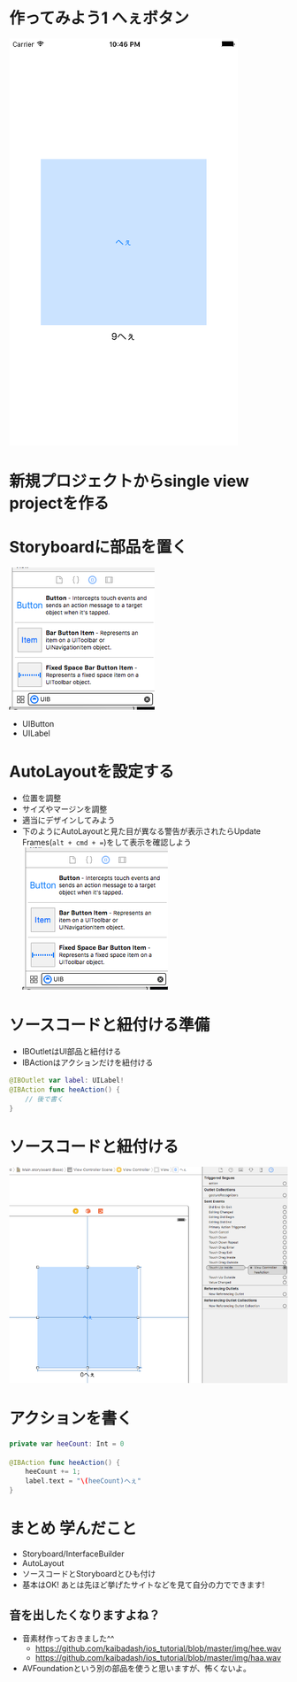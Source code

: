 # 作ってみよう1 へぇボタン
![](https://github.com/kaibadash/ios_tutorial/blob/master/img/hee.png?raw=true)

# 新規プロジェクトからsingle view projectを作る

# Storyboardに部品を置く
![](https://github.com/kaibadash/ios_tutorial/blob/master/img/add_button.png?raw=true)
- UIButton
- UILabel

# AutoLayoutを設定する
- 位置を調整
- サイズやマージンを調整
- 適当にデザインしてみよう
- 下のようにAutoLayoutと見た目が異なる警告が表示されたらUpdate Frames(`alt + cmd + =`)をして表示を確認しよう
![](https://github.com/kaibadash/ios_tutorial/blob/master/img/add_button.png?raw=true)

# ソースコードと紐付ける準備
- IBOutletはUI部品と紐付ける
- IBActionはアクションだけを紐付ける

```Swift
@IBOutlet var label: UILabel!
@IBAction func heeAction() {
    // 後で書く
}
```

# ソースコードと紐付ける
![](https://github.com/kaibadash/ios_tutorial/blob/master/img/binding_ib.png?raw=true)

# アクションを書く

```swift
private var heeCount: Int = 0

@IBAction func heeAction() {
    heeCount += 1;
    label.text = "\(heeCount)へぇ"
}
```

# まとめ 学んだこと
- Storyboard/InterfaceBuilder
- AutoLayout
- ソースコードとStoryboardとひも付け
- 基本はOK! あとは先ほど挙げたサイトなどを見て自分の力でできます!

## 音を出したくなりますよね？
- 音素材作っておきました^^
  - https://github.com/kaibadash/ios_tutorial/blob/master/img/hee.wav
  - https://github.com/kaibadash/ios_tutorial/blob/master/img/haa.wav
- AVFoundationという別の部品を使うと思いますが、怖くないよ。
